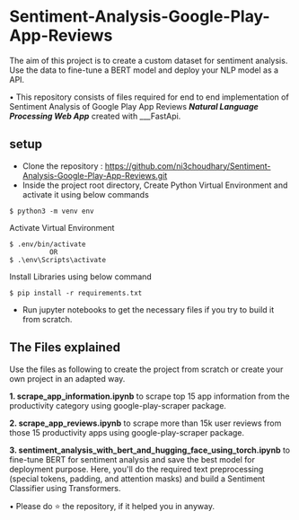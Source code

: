 # Sentiment-Analysis-Google-Play-App-Reviews

The aim of this project is to create a custom dataset for sentiment analysis. Use the data to fine-tune a BERT model and deploy your NLP model as a API.


• This repository consists of files required for end to end implementation of Sentiment Analysis of Google Play App Reviews ___Natural Language Processing Web App___ created with ___FastApi.

## setup
- Clone the repository : https://github.com/ni3choudhary/Sentiment-Analysis-Google-Play-App-Reviews.git
- Inside the project root directory, Create Python Virtual Environment and activate it using below commands 
```console
$ python3 -m venv env
``` 

Activate Virtual Environment
```console
$ .env/bin/activate 
          OR
$ .\env\Scripts\activate
```
Install Libraries using below command
```console
$ pip install -r requirements.txt
```

- Run jupyter notebooks to get the necessary files if you try to build it from scratch.

## The Files explained
Use the files as following to create the project from scratch or create your own project in an adapted way.

**1. scrape_app_information.ipynb** to scrape top 15 app information  from the productivity category using google-play-scraper package.

**2. scrape_app_reviews.ipynb** to scrape more than 15k user reviews from those 15 productivity apps using google-play-scraper package.

**3. sentiment_analysis_with_bert_and_hugging_face_using_torch.ipynb** to fine-tune BERT for sentiment analysis and save the best model for deployment purpose. Here, you'll do the required text preprocessing (special tokens, padding, and attention masks) and build a Sentiment Classifier using Transformers.

• Please do ⭐ the repository, if it helped you in anyway.

